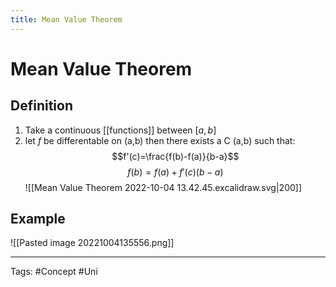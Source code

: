 ```yaml
---
title: Mean Value Theorem
---
```


# Mean Value Theorem
## Definition 
1. Take a continuous [[functions]] between $[a, b]$
2. let $f$ be differentable on (a,b) then there exists a C (a,b) such that:
$$f'(c)=\frac{f(b)-f(a)}{b-a}$$
$$f(b)=f(a)+f'(c)(b-a)$$
![[Mean Value Theorem 2022-10-04 13.42.45.excalidraw.svg|200]]


## Example 
![[Pasted image 20221004135556.png]]

---
Tags: #Concept #Uni 